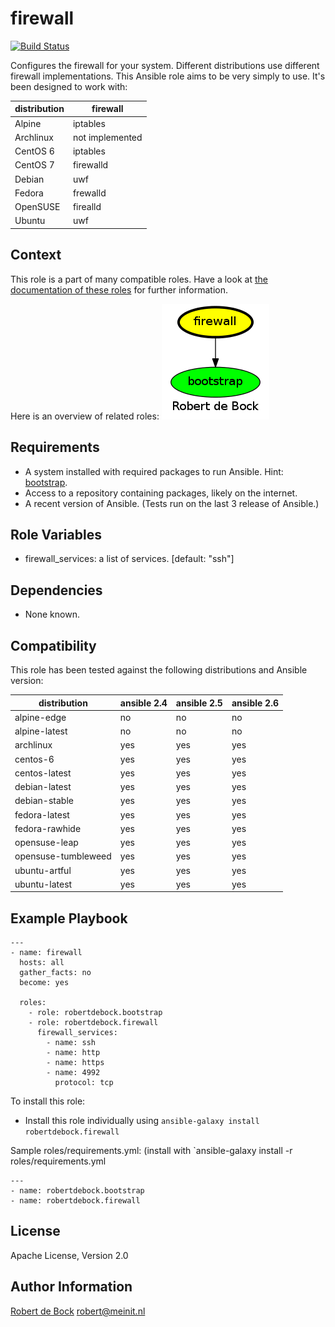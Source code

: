 firewall
=========

[![Build Status](https://travis-ci.org/robertdebock/ansible-role-firewall.svg?branch=master)](https://travis-ci.org/robertdebock/ansible-role-firewall)

Configures the firewall for your system.
Different distributions use different firewall implementations. This Ansible role aims to be very simply to use. It's been designed to work with:


|distribution|firewall       |
|------------|---------------|
|Alpine      |iptables       |
|Archlinux   |not implemented|
|CentOS 6    |iptables       |
|CentOS 7    |firewalld      |
|Debian      |uwf            |
|Fedora      |frewalld       |
|OpenSUSE    |firealld       |
|Ubuntu      |uwf            |

Context
--------
This role is a part of many compatible roles. Have a look at [the documentation of these roles](https://robertdebock.nl/) for further information.

Here is an overview of related roles:
![dependencies](https://raw.githubusercontent.com/robertdebock/drawings/artifacts/firewall.png "Dependency")

Requirements
------------

- A system installed with required packages to run Ansible. Hint: [bootstrap](https://galaxy.ansible.com/robertdebock/bootstrap).
- Access to a repository containing packages, likely on the internet.
- A recent version of Ansible. (Tests run on the last 3 release of Ansible.)

Role Variables
--------------

- firewall_services: a list of services. [default: "ssh"]

Dependencies
------------

- None known.

Compatibility
-------------

This role has been tested against the following distributions and Ansible version:

|distribution|ansible 2.4|ansible 2.5|ansible 2.6|
|------------|-----------|-----------|-----------|
|alpine-edge|no|no|no|
|alpine-latest|no|no|no|
|archlinux|yes|yes|yes|
|centos-6|yes|yes|yes|
|centos-latest|yes|yes|yes|
|debian-latest|yes|yes|yes|
|debian-stable|yes|yes|yes|
|fedora-latest|yes|yes|yes|
|fedora-rawhide|yes|yes|yes|
|opensuse-leap|yes|yes|yes|
|opensuse-tumbleweed|yes|yes|yes|
|ubuntu-artful|yes|yes|yes|
|ubuntu-latest|yes|yes|yes|

Example Playbook
----------------

```
---
- name: firewall
  hosts: all
  gather_facts: no
  become: yes

  roles:
    - role: robertdebock.bootstrap
    - role: robertdebock.firewall
      firewall_services:
        - name: ssh
        - name: http
        - name: https
        - name: 4992
          protocol: tcp
```

To install this role:
- Install this role individually using `ansible-galaxy install robertdebock.firewall`

Sample roles/requirements.yml: (install with `ansible-galaxy install -r roles/requirements.yml
```
---
- name: robertdebock.bootstrap
- name: robertdebock.firewall
```

License
-------

Apache License, Version 2.0

Author Information
------------------

[Robert de Bock](https://robertdebock.nl/) <robert@meinit.nl>
